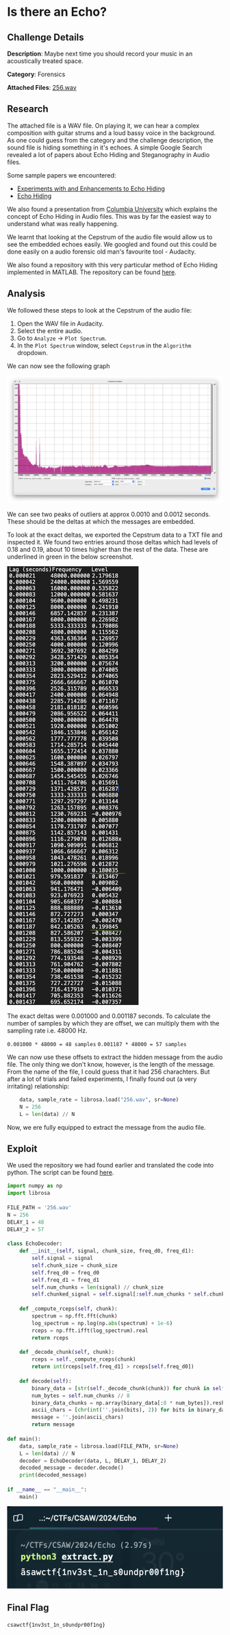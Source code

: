 # Is there an Echo?

## Challenge Details

**Description**: Maybe next time you should record your music in an acoustically treated space.

**Category**: Forensics

**Attached Files**: [256.wav](files/256.wav)

## Research

The attached file is a WAV file. On playing it, we can hear a complex composition with guitar strums and a loud bassy voice in the background. As one could guess from the category and the challenge description, the sound file is hiding something in it's echoes. A simple Google Search revealed a lot of papers about Echo Hiding and Steganography in Audio files.

Some sample papers we encountered:
- [Experiments with and Enhancements to Echo Hiding](https://ieeexplore.ieee.org/document/5279373)
- [Echo Hiding](https://link.springer.com/chapter/10.1007/3-540-61996-8_48)

We also found a presentation from [Columbia University](https://www.ee.columbia.edu/~ywang/MSS/Project/Jeff_England_Audio_Steganography.ppt) which explains the concept of Echo Hiding in Audio files. This was by far the easiest way to understand what was really happening.

We learnt that looking at the Cepstrum of the audio file would allow us to see the embedded echoes easily. We googled and found out this could be done easily on a audio forensic old man's favourite tool - Audacity.

We also found a repository with this very particular method of Echo Hiding implemented in MATLAB. The repository can be found [here](https://github.com/ktekeli/audio-steganography-algorithms).

## Analysis

We followed these steps to look at the Cepstrum of the audio file:

1. Open the WAV file in Audacity.
2. Select the entire audio.
3. Go to `Analyze` -> `Plot Spectrum`.
4. In the `Plot Spectrum` window, select `Cepstrum` in the `Algorithm` dropdown.

We can now see the following graph

![Cepstrum](files/cepstrum.png)

We can see two peaks of outliers at approx 0.0010 and 0.0012 seconds. These should be the deltas at which the messages are embedded.

To look at the exact deltas, we exported the Cepstrum data to a TXT file and inspected it. We found two entries around those deltas which had levels of 0.18 and 0.19, about 10 times higher than the rest of the data. These are underlined in green in the below screenshot.

![Cepstrum Data](files/cepstrum_data.png)

The exact deltas were 0.001000 and 0.001187 seconds. To calculate the number of samples by which they are offset, we can multiply them with the sampling rate i.e. 48000 Hz.

`0.001000 * 48000 = 48 samples`
`0.001187 * 48000 = 57 samples`

We can now use these offsets to extract the hidden message from the audio file. The only thing we don't know, however, is the length of the message. From the name of the file, I could guess that it had 256 charachters. But after a lot of trials and failed experiments, I finally found out (a very irritating) relationship:

```python
    data, sample_rate = librosa.load("256.wav", sr=None)
    N = 256
    L = len(data) // N
```

Now, we ere fully equipped to extract the message from the audio file.

## Exploit

We used the repository we had found earlier and translated the code into python. The script can be found [here](files/extract.py).

```python
import numpy as np
import librosa

FILE_PATH = '256.wav'
N = 256
DELAY_1 = 48
DELAY_2 = 57

class EchoDecoder:
    def __init__(self, signal, chunk_size, freq_d0, freq_d1):
        self.signal = signal
        self.chunk_size = chunk_size
        self.freq_d0 = freq_d0
        self.freq_d1 = freq_d1
        self.num_chunks = len(signal) // chunk_size
        self.chunked_signal = self.signal[:self.num_chunks * self.chunk_size].reshape(self.num_chunks, self.chunk_size)

    def _compute_rceps(self, chunk):
        spectrum = np.fft.fft(chunk)
        log_spectrum = np.log(np.abs(spectrum) + 1e-6)
        rceps = np.fft.ifft(log_spectrum).real
        return rceps

    def _decode_chunk(self, chunk):
        rceps = self._compute_rceps(chunk)
        return int(rceps[self.freq_d1] > rceps[self.freq_d0])

    def decode(self):
        binary_data = [str(self._decode_chunk(chunk)) for chunk in self.chunked_signal]
        num_bytes = self.num_chunks // 8
        binary_data_chunks = np.array(binary_data[:8 * num_bytes]).reshape(num_bytes, 8)
        ascii_chars = [chr(int(''.join(bits), 2)) for bits in binary_data_chunks]
        message = ''.join(ascii_chars)
        return message

def main():
    data, sample_rate = librosa.load(FILE_PATH, sr=None)
    L = len(data) // N
    decoder = EchoDecoder(data, L, DELAY_1, DELAY_2)
    decoded_message = decoder.decode()
    print(decoded_message)

if __name__ == "__main__":
    main()


```

![Flag](files/flag.png)

## Final Flag

`csawctf{1nv3st_1n_s0undpr00f1ng}`
